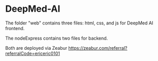 # DeepMed-AI
The folder "web" contains three files: html, css, and js for DeepMed AI frontend.

The nodeExpress contains two files for backend.

Both are deployed via Zeabur https://zeabur.com/referral?referralCode=ericeric0101
